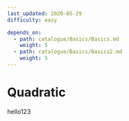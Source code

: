 ```yaml
---
last_updated: 2020-05-29
difficulty: easy

depends_on: 
  - path: catalogue/Basics/Basics.md
    weight: 5
  - path: catalogue/Basics/Basics2.md
    weight: 5
---
```


# Quadratic

hello123
